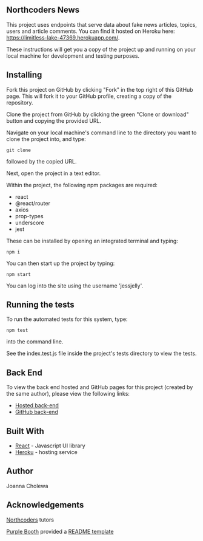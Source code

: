 ## Northcoders News

This project uses endpoints that serve data about fake news articles, topics, users and article comments. You can find it hosted on Heroku here: https://limitless-lake-47369.herokuapp.com/.

These instructions will get you a copy of the project up and running on your local machine for development and testing purposes.

## Installing

Fork this project on GitHub by clicking "Fork" in the top right of this GitHub page. This will fork it to your GitHub profile, creating a copy of the repository.

Clone the project from GitHub by clicking the green "Clone or download" button and copying the provided URL.

Navigate on your local machine's command line to the directory you want to clone the project into, and type:

```
git clone
```

followed by the copied URL.

Next, open the project in a text editor.

Within the project, the following npm packages are required:

- react
- @react/router
- axios
- prop-types
- underscore
- jest

These can be installed by opening an integrated terminal and typing:

```
npm i
```

You can then start up the project by typing:

```
npm start
```

You can log into the site using the username 'jessjelly'.

## Running the tests

To run the automated tests for this system, type:

```
npm test
```

into the command line.

See the index.test.js file inside the project's tests directory to view the tests.

## Back End

To view the back end hosted and GitHub pages for this project (created by the same author), please view the following links:

- [Hosted back-end](https://jc-northcoders-news.herokuapp.com/api)
- [GitHub back-end](https://github.com/jcholewa/Northcoders-News-back-end)

## Built With

- [React](https://reactjs.org/) - Javascript UI library
- [Heroku](https://heroku.com/) - hosting service

## Author

Joanna Cholewa

## Acknowledgements

[Northcoders](https://northcoders.com/) tutors

[Purple Booth](https://purplebooth.co.uk/) provided a [README template](https://gist.github.com/PurpleBooth/109311bb0361f32d87a2)
